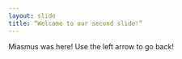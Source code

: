 ```yaml
---
layout: slide
title: “Welcome to our second slide!”
---
```

Miasmus was here!
Use the left arrow to go back!
